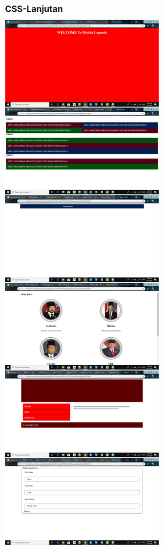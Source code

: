 # CSS-Lanjutan
![Alt Text](https://github.com/yusrilmustofa/CSS-Lanjutan/blob/master/Screenshot%20(264).png)
![Alt Text](https://github.com/yusrilmustofa/CSS-Lanjutan/blob/master/Screenshot%20(265).png)
![Alt Text](https://github.com/yusrilmustofa/CSS-Lanjutan/blob/master/Screenshot%20(266).png)
![Alt Text](https://github.com/yusrilmustofa/CSS-Lanjutan/blob/master/Screenshot%20(267).png)
![Alt Text](https://github.com/yusrilmustofa/CSS-Lanjutan/blob/master/Screenshot%20(268).png)
![Alt Text](https://github.com/yusrilmustofa/CSS-Lanjutan/blob/master/Screenshot%20(269).png)
